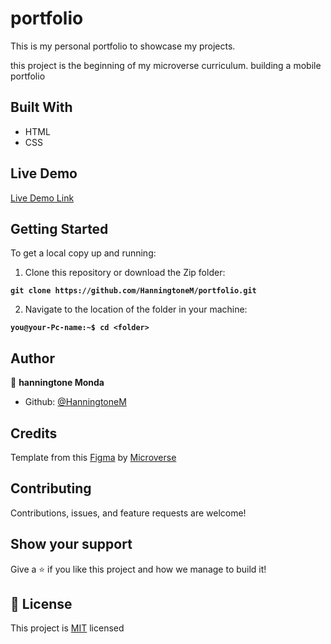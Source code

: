 # portfolio

This is my personal portfolio to showcase my projects.


this project is the beginning of my microverse curriculum. building a mobile portfolio
## Built With

- HTML
- CSS

## Live Demo

[Live Demo Link](https://hanningtonem.github.io/personal-portfolio/)

## Getting Started

To get a local copy up and running:

1. Clone this repository or download the Zip folder:

**``git clone https://github.com/HanningtoneM/portfolio.git``**

2. Navigate to the location of the folder in your machine:

**``you@your-Pc-name:~$ cd <folder>``**

## Author

👤 **hanningtone Monda**

- Github: [@HanningtoneM](https://github.com/HanningtoneM)


## Credits

Template from this [Figma](https://www.figma.com/file/l7SqJ3ZfkAKih9sFxvWSR4/Microverse-Student-Project-1) by [Microverse](https://bit.ly/MicroverseTN)

## Contributing

Contributions, issues, and feature requests are welcome!

## Show your support

Give a ⭐️ if you like this project and how we manage to build it!

## 📝 License

This project is [MIT](./MIT.md) licensed